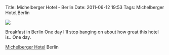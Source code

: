 Title: Michelberger Hotel - Berlin
Date: 2011-06-12 19:53
Tags: Michelberger Hotel,Berlin


![](/images/Breakfast+in+Berlin+-+Hotel+Michelberger.jpg)

Breakfast in Berlin
One day I'll stop banging on about how great this hotel is.. One day.
 
[Michelberger Hotel](http://www.michelbergerhotel.com/) 
Berlin